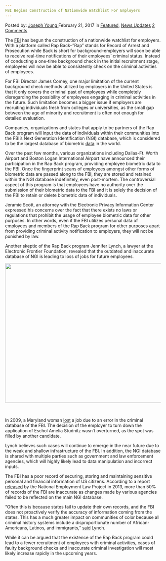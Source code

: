 ```yaml
---
FBI Begins Construction of Nationwide Watchlist For Employers
---
```

<article class="post-listing post-18257 post type-post status-publish format-standard has-post-thumbnail hentry  tag-begins tag-construction tag-employers tag-nationwide tag-watchlist">
    <div class="post-inner">
        <span>Posted by: <a href="https://www.deepdotweb.com/author/josephyoung/" title="">Joseph Young </a></span>
    <span>February 21, 2017</span>
    <span>in <a href="https://www.deepdotweb.com/category/deepdot-news/" rel="category tag">Featured</a>, <a href="https://www.deepdotweb.com/category/news-updates/" rel="category tag">News Updates</a></span>
    <span><a href="https://www.deepdotweb.com/2017/02/21/fbi-begins-construction-nationwide-watchlist-employers/#comments">2 Comments</a></span>
    </p>
    <div class="clear"></div>
    <div class="entry">
    <p>The <a href="https://www.deepdotweb.com/2017/01/18/legitimacy-latest-fbi-hack-still-questioned/">FBI</a> has begun the construction of a nationwide watchlist for employers. With a platform called Rap Back&#8211;”Rap” stands for Record of Arrest and Prosecution while Back is short for background&#8211;employers will soon be able to receive real-time notifications of their employees’ criminal status. Instead of conducting a one-time background check in the initial recruitment stage, employees will now be able to consistently check on the criminal activities of employees.</p>
    <p>For FBI Director James Comey, one major limitation of the current background check methods utilized by employers in the United States is that it only covers the criminal past of employees while completely disregarding the possibility of employees engaging in criminal activities in the future. Such limitation becomes a bigger issue if employers are recruiting individuals fresh from colleges or universities, as the small gap between the age of minority and recruitment is often not enough for detailed evaluation.</p>
    <p>Companies, organizations and states that apply to be partners of the Rap Back program will input the data of individuals within their communities into the FBI’s Next Generation Identification (NGI) database, which is considered to be the largest database of biometric <a href="https://www.deepdotweb.com/2016/12/10/700-pages-terrorism-data-stolen-leaked-europol/">data</a> in the world.</p>
    <p>Over the past few months, various organizations including Dallas-Ft. Worth Airport and Boston Logan International Airport have announced their participation in the Rap Back program, providing employee biometric data to the FBI. Once the fingerprint scans of employees amongst other forms of biometric data are passed along to the FBI, they are stored and retained within the NGI database indefinitely, even post-mortem. The controversial aspect of this program is that employees have no authority over the submission of their biometric data to the FBI and it is solely the decision of the FBI to retain or delete biometric data of individuals.</p>
    <p>Jeramie Scott, an attorney with the Electronic Privacy Information Center expressed his concerns over the fact that there exists no laws or regulations that prohibit the usage of employee biometric data for other purposes. In other words, even if the FBI utilizes personal data of employees and members of the Rap Back program for other purposes apart from providing criminal activity notification to employers, they will not be punished by law.</p>
    <p>Another skeptic of the Rap Back program Jennifer Lynch, a lawyer at the Electronic Frontier Foundation, revealed that the outdated and inaccurate database of NGI is leading to loss of jobs for future employees.</p>
    <p><img class="wp-image-18264 aligncenter" src="/imgs/2017/02/word-image-75.png" width="675" height="450" srcset="/imgs/2017/02/word-image-75.png 1200w, /imgs/2017/02/word-image-75-300x200.png 300w, /imgs/2017/02/word-image-75-1024x683.png 1024w" sizes="(max-width: 675px) 100vw, 675px" /></p>
    <p>&nbsp;</p>
    <p>In 2009, a Maryland woman <a href="https://www.wired.com/2009/10/ncic/">lost</a> a job due to an error in the criminal database of the FBI. The decision of the employer to turn down the application of Eschol Amelia Studnitz wasn’t overturned, as the spot was filled by another candidate.</p>
    <p>Lynch believes such cases will continue to emerge in the near future due to the weak and shallow infrastructure of the FBI. In addition, the NGI database is shared with multiple parties such as government and law enforcement agencies, which will highly likely lead to data manipulation and incorrect inputs.</p>
    <p>The FBI has a poor record of securing, storing and maintaining sensitive personal and financial information of US citizens. According to a report <a href="http://www.nelp.org/publication/wanted-accurate-fbi-background-checks-for-employment/">released</a> by the National Employment Law Project in 2013, more than 50% of records of the FBI are inaccurate as changes made by various agencies failed to be reflected on the main NGI database.</p>
    <p>“Often this is because states fail to update their own records, and the FBI does not proactively verify the accuracy of information coming from the states. This has a much greater impact on communities of color because all criminal history systems include a disproportionate number of African-Americans, Latinos, and immigrants,” <a href="https://theintercept.com/2017/02/04/the-fbi-is-building-a-national-watchlist-that-gives-companies-real-time-updates-on-employees/">said</a> Lynch.</p>
    <p>While it can be argued that the existence of the Rap Back program could lead to a fewer recruitment of employees with criminal activities, cases of faulty background checks and inaccurate criminal investigation will most likely increase rapidly in the upcoming years.</p>
    </div>
    <span style="display:none"><a href="https://www.deepdotweb.com/tag/begins/" rel="tag">begins</a> <a href="https://www.deepdotweb.com/tag/construction/" rel="tag">construction</a> <a href="https://www.deepdotweb.com/tag/employers/" rel="tag">employers</a> <a href="https://www.deepdotweb.com/tag/nationwide/" rel="tag">nationwide</a> <a href="https://www.deepdotweb.com/tag/watchlist/" rel="tag">watchlist</a></span> <span style="display:none" class="updated">2017-02-21</span>
    <div style="display:none" class="vcard author" itemprop="author" itemscope itemtype="http://schema.org/Person"><strong class="fn" itemprop="name"><a href="https://www.deepdotweb.com/author/josephyoung/" title="Posts by Joseph Young" rel="author">Joseph Young</a></strong></div>
    </div>
</article>

